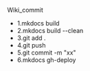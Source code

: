 Wiki_commit
  - 1.mkdocs build 
  - 2.mkdocs build --clean
  - 3.git add .
  - 4.git push
  - 5.git commit -m "xx"
  - 6.mkdocs gh-deploy
